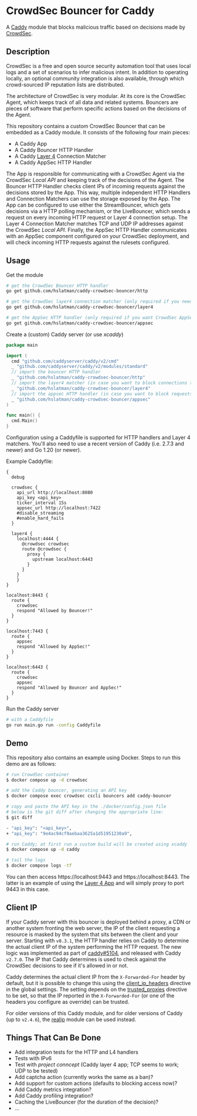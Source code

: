 # CrowdSec Bouncer for Caddy

A [Caddy](https://caddyserver.com/) module that blocks malicious traffic based on decisions made by [CrowdSec](https://crowdsec.net/).

## Description

CrowdSec is a free and open source security automation tool that uses local logs and a set of scenarios to infer malicious intent. 
In addition to operating locally, an optional community integration is also available, through which crowd-sourced IP reputation lists are distributed.

The architecture of CrowdSec is very modular.
At its core is the CrowdSec Agent, which keeps track of all data and related systems.
Bouncers are pieces of software that perform specific actions based on the decisions of the Agent.

This repository contains a custom CrowdSec Bouncer that can be embedded as a Caddy module.
It consists of the following four main pieces:

* A Caddy App
* A Caddy Bouncer HTTP Handler
* A Caddy [Layer 4](https://github.com/mholt/caddy-l4) Connection Matcher
* A Caddy AppSec HTTP Handler

The App is responsible for communicating with a CrowdSec Agent via the CrowdSec *Local API* and keeping track of the decisions of the Agent.
The Bouncer HTTP Handler checks client IPs of incoming requests against the decisions stored by the App.
This way, multiple independent HTTP Handlers and Connection Matchers can use the storage exposed by the App.
The App can be configured to use either the StreamBouncer, which gets decisions via a HTTP polling mechanism, or the LiveBouncer, which sends a request on every incoming HTTP request or Layer 4 connection setup.
The Layer 4 Connection Matcher matches TCP and UDP IP addresses against the CrowdSec *Local API*.
Finally, the AppSec HTTP Handler communicates with an AppSec component configured on your CrowdSec deployment, and will check incoming HTTP requests against the rulesets configured.

## Usage

Get the module

```bash
# get the CrowdSec Bouncer HTTP handler
go get github.com/hslatman/caddy-crowdsec-bouncer/http

# get the CrowdSec layer4 connection matcher (only required if you need support for TCP/UDP level blocking)
go get github.com/hslatman/caddy-crowdsec-bouncer/layer4

# get the AppSec HTTP handler (only required if you want CrowdSec AppSec support)
go get github.com/hslatman/caddy-crowdsec-bouncer/appsec
```

Create a (custom) Caddy server (or use *xcaddy*)

```go
package main

import (
  cmd "github.com/caddyserver/caddy/v2/cmd"
  _ "github.com/caddyserver/caddy/v2/modules/standard"
  // import the bouncer HTTP handler
  _ "github.com/hslatman/caddy-crowdsec-bouncer/http"
  // import the layer4 matcher (in case you want to block connections to layer4 servers using CrowdSec)
  _ "github.com/hslatman/caddy-crowdsec-bouncer/layer4"
  // import the appsec HTTP handler (in case you want to block requests using the CrowdSec AppSec component)
  _ "github.com/hslatman/caddy-crowdsec-bouncer/appsec"
)

func main() {
  cmd.Main()
}
```

Configuration using a Caddyfile is supported for HTTP handlers and Layer 4 matchers.
You'll also need to use a recent version of Caddy (i.e. 2.7.3 and newer) and Go 1.20 (or newer).

Example Caddyfile:

```
{
  debug

  crowdsec {
    api_url http://localhost:8080
    api_key <api_key>
    ticker_interval 15s
    appsec_url http://localhost:7422
    #disable_streaming
    #enable_hard_fails
  }

  layer4 {
    localhost:4444 {
      @crowdsec crowdsec
      route @crowdsec {
        proxy {
          upstream localhost:6443
        }
      }
    }
	}
}

localhost:8443 {
  route {
    crowdsec
    respond "Allowed by Bouncer!"
  }
}

localhost:7443 {
  route {
    appsec
    respond "Allowed by AppSec!"
  }
}

localhost:6443 {
  route {
    crowdsec
    appsec
    respond "Allowed by Bouncer and AppSec!"
  }
}
```

Run the Caddy server

```bash
# with a Caddyfile
go run main.go run -config Caddyfile 
```

## Demo

This repository also contains an example using Docker.
Steps to run this demo are as follows:

```bash
# run CrowdSec container
$ docker compose up -d crowdsec

# add the Caddy bouncer, generating an API key
$ docker compose exec crowdsec cscli bouncers add caddy-bouncer

# copy and paste the API key in the ./docker/config.json file
# below is the git diff after changing the appropriate line:
$ git diff

- "api_key": "<api_key>",
+ "api_key": "9e4ac94cf9aebaa3625a1d51951230a9",

# run Caddy; at first run a custom build will be created using xcaddy
$ docker compose up -d caddy

# tail the logs
$ docker compose logs -tf
```

You can then access https://localhost:9443 and https://localhost:8443.
The latter is an example of using the [Layer 4 App](https://github.com/mholt/caddy-l4) and will simply proxy to port 9443 in this case. 

## Client IP

If your Caddy server with this bouncer is deployed behind a proxy, a CDN or another system fronting the web server, the IP of the client requesting a resource is masked by the system that sits between the client and your server.
Starting with `v0.3.1`, the HTTP handler relies on Caddy to determine the actual client IP of the system performing the HTTP request. 
The new logic was implemented as part of [caddy#5104](https://github.com/caddyserver/caddy/pull/5104), and released with Caddy `v2.7.0`.
The IP that Caddy determines is used to check against the CrowdSec decisions to see if it's allowed in or not.

Caddy determines the actual client IP from the `X-Forwarded-For` header by default, but it is possible to change this using the [client_ip_headers](https://caddyserver.com/docs/json/apps/http/servers/#client_ip_headers) directive in the global settings.
The setting depends on the [trusted_proxies](https://caddyserver.com/docs/json/apps/http/servers/#trusted_proxies) directive to be set, so that the IP reported in the `X-Forwarded-For` (or one of the headers you configure as override) can be trusted.

For older versions of this Caddy module, and for older versions of Caddy (up to `v2.4.6`), the [realip](https://github.com/kirsch33/realip) module can be used instead.

## Things That Can Be Done

* Add integration tests for the HTTP and L4 handlers
* Tests with IPv6
* Test with *project conncept* (Caddy layer 4 app; TCP seems to work; UDP to be tested)
* Add captcha action (currently works the same as a ban)?
* Add support for custom actions (defaults to blocking access now)?
* Add Caddy metrics integration?
* Add Caddy profiling integration?
* Caching the LiveBouncer (for the duration of the decision)?
* ...
